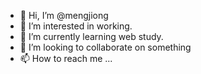 - 👋 Hi, I’m @mengjiong
- 👀 I’m interested in working.
- 🌱 I’m currently learning web study.
- 💞️ I’m looking to collaborate on something 
- 📫 How to reach me ...

<!---
mengjiong/mengjiong is a ✨ special ✨ repository because its `README.md` (this file) appears on your GitHub profile.
You can click the Preview link to take a look at your changes.
--->
